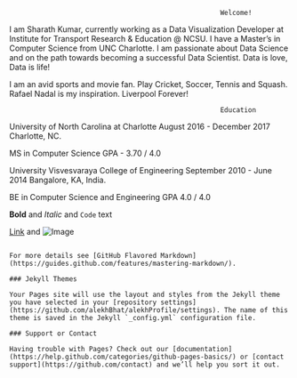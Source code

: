                                                          Welcome!

I am Sharath Kumar, currently working as a Data Visualization Developer at Institute for Transport Research & Education @ NCSU. I have a Master’s in Computer Science from UNC Charlotte. I am passionate about Data Science and on the path towards becoming a successful Data Scientist. Data is love, Data is life!

I am an avid sports and movie fan. Play Cricket, Soccer, Tennis and Squash. Rafael Nadal is my inspiration. Liverpool Forever!

                                                         Education
                                                         
University of North Carolina at Charlotte          August 2016 - December 2017
Charlotte, NC.

MS in Computer Science
GPA - 3.70 / 4.0

University Visvesvaraya College of Engineering     September 2010 - June 2014
Bangalore, KA, India.

BE in Computer Science and Engineering
GPA 4.0 / 4.0



**Bold** and _Italic_ and `Code` text

[Link](url) and ![Image](src)
```

For more details see [GitHub Flavored Markdown](https://guides.github.com/features/mastering-markdown/).

### Jekyll Themes

Your Pages site will use the layout and styles from the Jekyll theme you have selected in your [repository settings](https://github.com/alekhBhat/alekhProfile/settings). The name of this theme is saved in the Jekyll `_config.yml` configuration file.

### Support or Contact

Having trouble with Pages? Check out our [documentation](https://help.github.com/categories/github-pages-basics/) or [contact support](https://github.com/contact) and we’ll help you sort it out.
